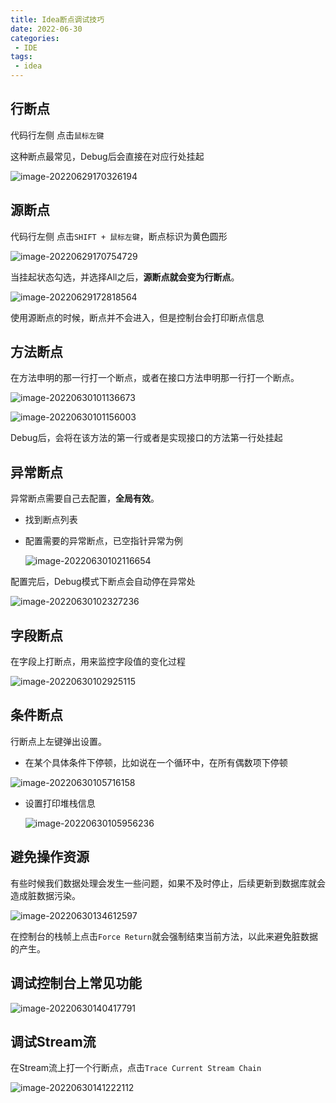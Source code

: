 ```yaml
---
title: Idea断点调试技巧
date: 2022-06-30
categories:
 - IDE
tags:
 - idea
---
```


## 行断点

代码行左侧 点击`鼠标左键`

这种断点最常见，Debug后会直接在对应行处挂起

![image-20220629170326194](https://md-img-market.oss-cn-beijing.aliyuncs.com/img/image-20220629170326194.png)

## 源断点

代码行左侧 点击`SHIFT + 鼠标左键`，断点标识为黄色圆形

![image-20220629170754729](https://md-img-market.oss-cn-beijing.aliyuncs.com/img/image-20220629170754729.png)

当挂起状态勾选，并选择All之后，**源断点就会变为行断点**。

![image-20220629172818564](https://md-img-market.oss-cn-beijing.aliyuncs.com/img/image-20220629172818564.png)

使用源断点的时候，断点并不会进入，但是控制台会打印断点信息

## 方法断点

在方法申明的那一行打一个断点，或者在接口方法申明那一行打一个断点。

![image-20220630101136673](https://md-img-market.oss-cn-beijing.aliyuncs.com/img/image-20220630101136673.png)

![image-20220630101156003](https://md-img-market.oss-cn-beijing.aliyuncs.com/img/image-20220630101156003.png)

Debug后，会将在该方法的第一行或者是实现接口的方法第一行处挂起

## 异常断点

异常断点需要自己去配置，**全局有效**。

* 找到断点列表

* 配置需要的异常断点，已空指针异常为例

  ![image-20220630102116654](https://md-img-market.oss-cn-beijing.aliyuncs.com/img/image-20220630102116654.png)

配置完后，Debug模式下断点会自动停在异常处

![image-20220630102327236](https://md-img-market.oss-cn-beijing.aliyuncs.com/img/image-20220630102327236.png)

## 字段断点

在字段上打断点，用来监控字段值的变化过程

![image-20220630102925115](https://md-img-market.oss-cn-beijing.aliyuncs.com/img/image-20220630102925115.png)

## 条件断点

行断点上左键弹出设置。

* 在某个具体条件下停顿，比如说在一个循环中，在所有偶数项下停顿

![image-20220630105716158](https://md-img-market.oss-cn-beijing.aliyuncs.com/img/image-20220630105716158.png)

* 设置打印堆栈信息

  ![image-20220630105956236](https://md-img-market.oss-cn-beijing.aliyuncs.com/img/image-20220630105956236.png)

## 避免操作资源

有些时候我们数据处理会发生一些问题，如果不及时停止，后续更新到数据库就会造成脏数据污染。

![image-20220630134612597](https://md-img-market.oss-cn-beijing.aliyuncs.com/img/image-20220630134612597.png)

在控制台的栈帧上点击`Force Return`就会强制结束当前方法，以此来避免脏数据的产生。

## 调试控制台上常见功能

![image-20220630140417791](https://md-img-market.oss-cn-beijing.aliyuncs.com/img/image-20220630140417791.png)

## 调试Stream流

在Stream流上打一个行断点，点击`Trace Current Stream Chain`

![image-20220630141222112](https://md-img-market.oss-cn-beijing.aliyuncs.com/img/image-20220630141222112.png)